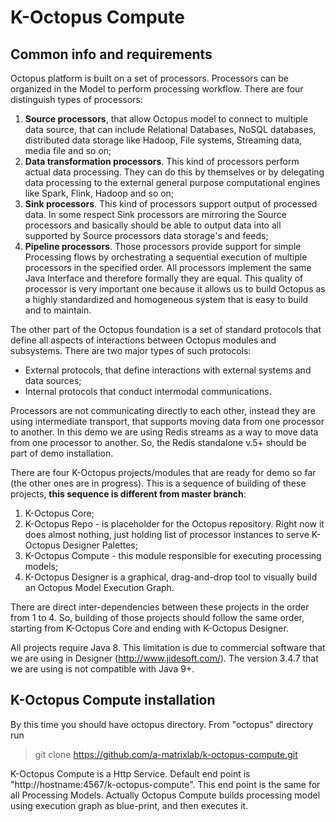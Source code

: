 # K-Octopus Compute 
## Common info and requirements
Octopus platform is built on a set of processors. Processors can be organized in the Model to perform processing workflow. There are four distinguish types of processors:
1. **Source processors**, that allow Octopus model to connect to multiple data source, that can include Relational Databases, NoSQL databases, distributed data storage like Hadoop, File systems, Streaming data, media file and so on;
2. **Data transformation processors**. This kind of processors perform actual data processing. They can do this by themselves or by delegating data processing to the external general purpose computational engines like Spark, Flink, Hadoop and so on;
3. **Sink processors**. This kind of processors support output of processed data. In some respect Sink processors are mirroring the Source processors and basically should be able to output data into all supported by Source processors data storage's and feeds;
4. **Pipeline processors**. Those processors provide support for simple Processing flows by orchestrating a sequential execution of multiple processors in the specified order.
All processors implement the same Java Interface and therefore formally they are equal. This quality of processor is very important one because it allows us to build Octopus as a highly standardized and homogeneous system that is easy to build and to maintain.

The other part of the Octopus foundation is a set of standard protocols that define all aspects of interactions between Octopus modules and subsystems.
There are two major types of such protocols:
* External protocols, that define interactions with external systems and data sources;
* Internal protocols that conduct intermodal communications.

Processors are not communicating directly to each other, instead they are using intermediate transport, that supports moving data from one processor to another. In this demo we are using Redis streams as a way to move data from one processor to another. So, the Redis standalone v.5+ should be part of demo installation.

There are four K-Octopus projects/modules that are ready for demo so far (the other ones are in progress). This is a sequence of building of these projects, **this sequence is different from master branch**:
1. K-Octopus Core;
2. K-Octopus Repo - is placeholder for the Octopus repository. Right now it does almost nothing, just holding list of processor instances to serve K-Octopus Designer Palettes;
3. K-Octopus Compute - this module responsible for executing processing models;
4. K-Octopus Designer is a graphical, drag-and-drop tool to visually build an Octopus Model Execution Graph.

There are direct inter-dependencies between these projects in the order from 1 to 4. So, building of those projects should follow the same order, starting from K-Octopus Core and ending with K-Octopus Designer. 

All projects require Java 8. This limitation is due to commercial software that we are using in Designer (http://www.jidesoft.com/). The version 3.4.7 that we are using is not compatible with Java 9+.

## K-Octopus Compute installation
By this time you should have octopus directory. From "octopus" directory run
> git clone https://github.com/a-matrixlab/k-octopus-compute.git

K-Octopus Compute is a Http Service. Default end point is "http://hostname:4567/k-octopus-compute". This end point is the same for all Processing Models. Actually Octopus Compute builds processing model using execution graph as blue-print, and then executes it. 


